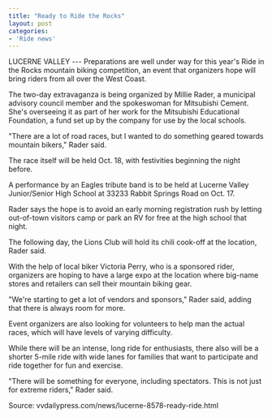 ```yaml
---
title: "Ready to Ride the Rocks"
layout: post
categories:
- 'Ride news'
---
```


LUCERNE VALLEY --- Preparations are well under way for this year's Ride in the Rocks mountain biking competition, an event that organizers hope will bring riders from all over the West Coast.

The two-day extravaganza is being organized by Millie Rader, a municipal advisory council member and the spokeswoman for Mitsubishi Cement. She's overseeing it as part of her work for the Mitsubishi Educational Foundation, a fund set up by the company for use by the local schools.

"There are a lot of road races, but I wanted to do something geared towards mountain bikers," Rader said.

The race itself will be held Oct. 18, with festivities beginning the night before.

A performance by an Eagles tribute band is to be held at Lucerne Valley Junior/Senior High School at 33233 Rabbit Springs Road on Oct. 17.

Rader says the hope is to avoid an early morning registration rush by letting out-of-town visitors camp or park an RV for free at the high school that night.

The following day, the Lions Club will hold its chili cook-off at the location, Rader said.

With the help of local biker Victoria Perry, who is a sponsored rider, organizers are hoping to have a large expo at the location where big-name stores and retailers can sell their mountain biking gear.

"We're starting to get a lot of vendors and sponsors," Rader said, adding that there is always room for more.

Event organizers are also looking for volunteers to help man the actual races, which will have levels of varying difficulty.

While there will be an intense, long ride for enthusiasts, there also will be a shorter 5-mile ride with wide lanes for families that want to participate and ride together for fun and exercise.

"There will be something for everyone, including spectators. This is not just for extreme riders," Rader said.

Source: vvdailypress.com/news/lucerne-8578-ready-ride.html